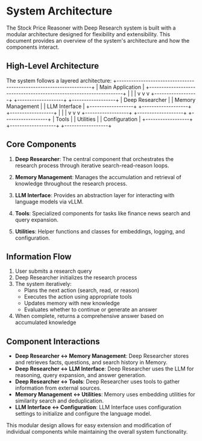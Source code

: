 # System Architecture

The Stock Price Reasoner with Deep Research system is built with a modular architecture designed for flexibility and extensibility. This document provides an overview of the system's architecture and how the components interact.

## High-Level Architecture

The system follows a layered architecture: 
+-------------------------------------------------------------------+
| Main Application |
+-------------------------------------------------------------------+
| | |
v v v
+------------------+ +-------------------+ +------------------+
| Deep Researcher | | Memory Management | | LLM Interface |
+------------------+ +-------------------+ +------------------+
| | |
v v v
+------------------+ +-------------------+ +------------------+
| Tools | | Utilities | | Configuration |
+------------------+ +-------------------+ +------------------+


## Core Components

1. **Deep Researcher**: The central component that orchestrates the research process through iterative search-read-reason loops.

2. **Memory Management**: Manages the accumulation and retrieval of knowledge throughout the research process.

3. **LLM Interface**: Provides an abstraction layer for interacting with language models via vLLM.

4. **Tools**: Specialized components for tasks like finance news search and query expansion.

5. **Utilities**: Helper functions and classes for embeddings, logging, and configuration.

## Information Flow

1. User submits a research query
2. Deep Researcher initializes the research process
3. The system iteratively:
   - Plans the next action (search, read, or reason)
   - Executes the action using appropriate tools
   - Updates memory with new knowledge
   - Evaluates whether to continue or generate an answer
4. When complete, returns a comprehensive answer based on accumulated knowledge

## Component Interactions

- **Deep Researcher ↔ Memory Management**: Deep Researcher stores and retrieves facts, questions, and search history in Memory.
- **Deep Researcher ↔ LLM Interface**: Deep Researcher uses the LLM for reasoning, query expansion, and answer generation.
- **Deep Researcher ↔ Tools**: Deep Researcher uses tools to gather information from external sources.
- **Memory Management ↔ Utilities**: Memory uses embedding utilities for similarity search and deduplication.
- **LLM Interface ↔ Configuration**: LLM Interface uses configuration settings to initialize and configure the language model.

This modular design allows for easy extension and modification of individual components while maintaining the overall system functionality.